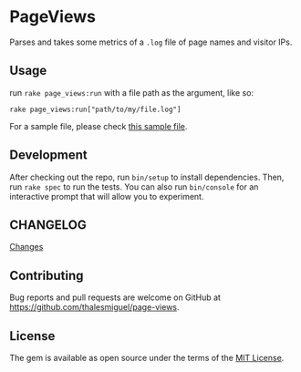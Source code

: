 # PageViews

Parses and takes some metrics of a `.log` file of page names and visitor IPs.

## Usage

run `rake page_views:run` with a file path as the argument, like so:
```
rake page_views:run["path/to/my/file.log"]
```
For a sample file, please check [this sample file][sample_file].

## Development

After checking out the repo, run `bin/setup` to install dependencies. Then, run `rake spec` to run the tests. You can also run `bin/console` for an interactive prompt that will allow you to experiment.

## CHANGELOG

[Changes][changelog]

## Contributing

Bug reports and pull requests are welcome on GitHub at https://github.com/thalesmiguel/page-views.

## License

The gem is available as open source under the terms of the [MIT License](https://opensource.org/licenses/MIT).

[changelog]: CHANGELOG.md
[sample_file]: spec/fixtures/files/sample.log
